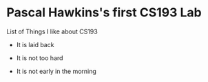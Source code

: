 # Pascal Hawkins's first CS193 Lab

List of Things I like about CS193

- It is laid back

- It is not too hard

- It is not early in the morning
